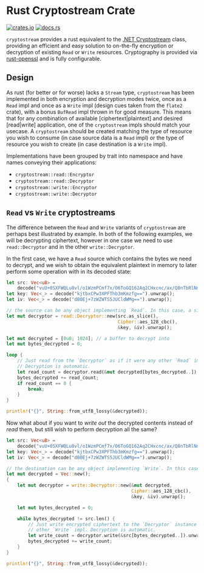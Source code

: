 # Rust Cryptostream Crate

[![crates.io](https://img.shields.io/crates/v/cryptostream.svg)](https://crates.io/crates/cryptostream) [![docs.rs](https://docs.rs/cryptostream/badge.svg)](https://docs.rs/crate/cryptostream)

`cryptostream` provides a rust equivalent to the [.NET
Cryptostream](https://docs.microsoft.com/en-us/dotnet/api/system.security.cryptography.cryptostream)
class, providing an efficient and easy solution to on-the-fly encryption or decryption of existing
`Read` or `Write` resources. Cryptography is provided via [rust-openssl](https://github.com/sfackler/rust-openssl)
and is fully configurable.

## Design

As rust (for better or for worse) lacks a `Stream` type, `cryptostream` has been implemented in both
encryption and decryption modes twice, once as a `Read` impl and once as a `Write` impl (design cues
taken from the `flate2` crate), with a bonus `BufRead` impl thrown in for good measure. This means
that for any combination of available [ciphertext|plaintext] and desired [read|write] application,
one of the `cryptostream` impls should match your usecase. A `cryptostream` should be created
matching the type of resource you wish to consume (in case source data is a `Read` impl) or the type
of resource you wish to create (in case destination is a `Write` impl).

Implementations have been grouped by trait into namespace and have names conveying their
applications:

* `cryptostream::read::Encryptor`
* `cryptostream::read::Decryptor`
* `cryptostream::write::Encryptor`
* `cryptostream::write::Decryptor`

## `Read` vs `Write` cryptostreams

The difference between the `Read` and `Write` variants of `cryptostream` are perhaps best
illustrated by example. In both of the following examples, we will be decrypting ciphertext, however
in one case we need to use `read::Decryptor` and in the other `write::Decryptor`.

In the first case, we have a `Read` source which contains the bytes we need to decrypt, and we wish
to obtain the equivalent plaintext in memory to later perform some operation with in its decoded
state:

```rust
let src: Vec<u8> =
    decode("vuU+0SXFWQLu8vl/o1WzmPCmf7x/O6ToGQ162Aq2CHxcnc/ax/Q8nTbRlNn0OSPrFuE3yDdOVC35RmwtUIlxKIkWbnxJpRF5yRJvVByQgWX1qLW8DfMjRp7gVaFNv4qr7G65M6hbSx6hGJXvQ6s1GiFwi91q0V17DI79yVrINHCXdBnUOqeLGfJ05Edu+39EQNYn4dky7VdgTP2VYZE7Vw==").unwrap();
let key: Vec<_> = decode("kjtbxCPw3XPFThb3mKmzfg==").unwrap();
let iv: Vec<_> = decode("dB0Ej+7zWZWTS5JUCldWMg==").unwrap();

// the source can be any object implementing `Read`. In this case, a simple &[u8] slice.
let mut decryptor = read::Decryptor::new(src.as_slice(),
                                         Cipher::aes_128_cbc(),
                                         &key, &iv).unwrap();

let mut decrypted = [0u8; 1024]; // a buffer to decrypt into
let mut bytes_decrypted = 0;

loop {
    // Just read from the `Decryptor` as if it were any other `Read` impl.
    // Decryption is automatic.
    let read_count = decryptor.read(&mut decrypted[bytes_decrypted..]).unwrap();
    bytes_decrypted += read_count;
    if read_count == 0 {
        break;
    }
}

println!("{}", String::from_utf8_lossy(&decrypted));
```

Now what about if you want to _write out_ the decrypted contents instead of _read_ them, but still
wish to perform decryption all the same?

```rust
let src: Vec<u8> =
    decode("vuU+0SXFWQLu8vl/o1WzmPCmf7x/O6ToGQ162Aq2CHxcnc/ax/Q8nTbRlNn0OSPrFuE3yDdOVC35RmwtUIlxKIkWbnxJpRF5yRJvVByQgWX1qLW8DfMjRp7gVaFNv4qr7G65M6hbSx6hGJXvQ6s1GiFwi91q0V17DI79yVrINHCXdBnUOqeLGfJ05Edu+39EQNYn4dky7VdgTP2VYZE7Vw==").unwrap();
let key: Vec<_> = decode("kjtbxCPw3XPFThb3mKmzfg==").unwrap();
let iv: Vec<_> = decode("dB0Ej+7zWZWTS5JUCldWMg==").unwrap();

// the destination can be any object implementing `Write`. In this case, a Vec<u8>.
let mut decrypted = Vec::new();
{
    let mut decryptor = write::Decryptor::new(&mut decrypted,
                                              Cipher::aes_128_cbc(),
                                              &key, &iv).unwrap();

    let mut bytes_decrypted = 0;

    while bytes_decrypted != src.len() {
        // Just write encrypted ciphertext to the `Decryptor` instance as if it were any
        // other `Write` impl. Decryption is automatic.
        let write_count = decryptor.write(&src[bytes_decrypted..]).unwrap();
        bytes_decrypted += write_count;
    }
}

println!("{}", String::from_utf8_lossy(&decrypted));
```

